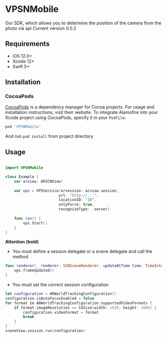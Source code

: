 # VPSNMobile

Our SDK, which allows you to determine the position of the camera from the photo via api
Current version 0.0.2

## Requirements

- iOS 12.0+
- Xcode 12+
- Swift 5+

## Installation

### CocoaPods

[CocoaPods](https://cocoapods.org) is a dependency manager for Cocoa projects. For usage and installation instructions, visit their website. To integrate Alamofire into your Xcode project using CocoaPods, specify it in your `Podfile`:

```ruby
pod 'VPSNMobile'
```
And run `pod install` from project directory

## Usage

```swift

import VPSNMobile

class Example {
    var arview: ARSCNView!
    
    var vps = VPSService(arsession: arview.session,
                        url: "http://...",
                        locationID: "ID",
                        onlyForce: true,
                        recognizeType: .server)
                        
    func run() {
        vps.Start()
    }
}
```
**Attention (bold)**

* You must define a session delegate or a scene delegate and call the method

```swift
func renderer(_ renderer: SCNSceneRenderer, updateAtTime time: TimeInterval) {
    vps.frameUpdated()
}
```
* You must set the correct session configuration

```swift
let configuration = ARWorldTrackingConfiguration()
configuration.isAutoFocusEnabled = false
for format in ARWorldTrackingConfiguration.supportedVideoFormats {
    if format.imageResolution == CGSize(width: 1920, height: 1080) {
        configuration.videoFormat = format
        break
    }
}
sceneView.session.run(configuration)
```
